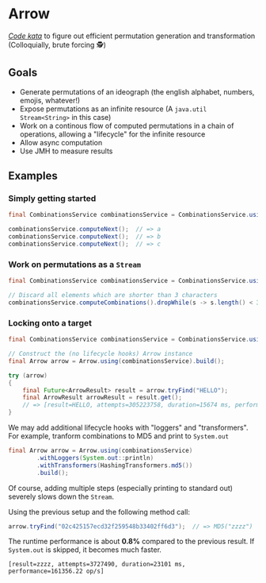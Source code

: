 # Arrow
[*Code kata*](https://en.wikipedia.org/wiki/Kata_(programming)) to figure out efficient permutation generation and transformation (Colloquially, brute forcing 🕵️)

## Goals

* Generate permutations of an ideograph (the english alphabet, numbers, emojis, whatever!)
* Expose permutations as an infinite resource (A `java.util Stream<String>` in this case)
* Work on a continous flow of computed permutations in a chain of operations, allowing a "lifecycle" for the infinite resource
* Allow async computation
* Use JMH to measure results

## Examples

### Simply getting started

```java
final CombinationsService combinationsService = CombinationsService.usingEnglishAlphabet();

combinationsService.computeNext();  // => a
combinationsService.computeNext();  // => b
combinationsService.computeNext();  // => c
```

### Work on permutations as a `Stream`

```java
final CombinationsService combinationsService = CombinationsService.usingEnglishAlphabet();

// Discard all elements which are shorter than 3 characters
combinationsService.computeCombinations().dropWhile(s -> s.length() < 3).forEach(System.out::println);  // => 'aaa' and onwards
```

### Locking onto a target

```java
final CombinationsService combinationsService = CombinationsService.usingEnglishAlphabet();

// Construct the (no lifecycle hooks) Arrow instance
final Arrow arrow = Arrow.using(combinationsService).build();

try (arrow)
{
    final Future<ArrowResult> result = arrow.tryFind("HELLO");
    final ArrowResult arrowResult = result.get(); 
    // => [result=HELLO, attempts=305223758, duration=15674 ms, performance=19473252.39 op/s]
}
```

We may add additional lifecycle hooks with "loggers" and "transformers". For example, tranform combinations to MD5 and print to `System.out`

```java
final Arrow arrow = Arrow.using(combinationsService)
        .withLoggers(System.out::println)
        .withTransformers(HashingTransformers.md5())
        .build();
```

Of course, adding multiple steps (especially printing to standard out) severely slows down the `Stream`.

Using the previous setup and the following method call:

```java
arrow.tryFind("02c425157ecd32f259548b33402ff6d3");  // => MD5("zzzz")
```

The runtime performance is about **0.8%** compared to the previous result. If `System.out` is skipped, it becomes much faster.

```
[result=zzzz, attempts=3727490, duration=23101 ms, performance=161356.22 op/s]
```
